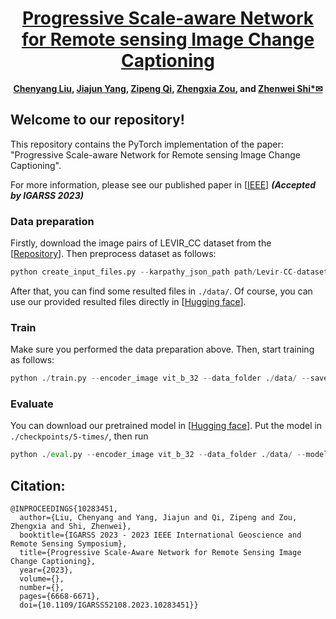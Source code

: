 <div align="center">

<h1><a href="https://ieeexplore.ieee.org/document/10283451">Progressive Scale-aware Network for Remote sensing Image Change Captioning</a></h1>

**[Chenyang Liu](https://chen-yang-liu.github.io/), [Jiajun Yang](https://levir.buaa.edu.cn/members/index.html), [Zipeng Qi](https://levir.buaa.edu.cn/members/index.html), [Zhengxia Zou](https://scholar.google.com.hk/citations?hl=en&user=DzwoyZsAAAAJ), and [Zhenwei Shi*✉](https://scholar.google.com.hk/citations?hl=en&user=kNhFWQIAAAAJ)**


</div>

## Welcome to our repository! 

This repository contains the PyTorch implementation of the paper: "Progressive Scale-aware Network for Remote sensing Image Change Captioning". 

For more information, please see our published paper in [[IEEE]([https://ieeexplore.ieee.org/document/10271701](https://ieeexplore.ieee.org/document/10283451))]  ***(Accepted by IGARSS 2023)***

### Data preparation
Firstly, download the image pairs of LEVIR_CC dataset from the [[Repository](https://github.com/Chen-Yang-Liu/RSICC)]. 
Then preprocess dataset as follows:
```python
python create_input_files.py --karpathy_json_path path/Levir-CC-dataset/LevirCCcaptions.json --image_folder path/Levir-CC-dataset/images 
```
After that, you can find some resulted files in `./data/`. 
Of course, you can use our provided resulted  files directly in [[Hugging face](https://huggingface.co/lcybuaa/PSNet/tree/main)].


### Train
Make sure you performed the data preparation above. Then, start training as follows:
```python
python ./train.py --encoder_image vit_b_32 --data_folder ./data/ --savepath ./checkpoints/5-times/
```

### Evaluate
You can download our pretrained model in [[Hugging face](https://huggingface.co/lcybuaa/PSNet/tree/main)]. Put the model in `./checkpoints/5-times/`, then run
```python
python ./eval.py --encoder_image vit_b_32 --data_folder ./data/ --model_path ./checkpoints/5-times/
```
## Citation: 
```
@INPROCEEDINGS{10283451,
  author={Liu, Chenyang and Yang, Jiajun and Qi, Zipeng and Zou, Zhengxia and Shi, Zhenwei},
  booktitle={IGARSS 2023 - 2023 IEEE International Geoscience and Remote Sensing Symposium}, 
  title={Progressive Scale-Aware Network for Remote Sensing Image Change Captioning}, 
  year={2023},
  volume={},
  number={},
  pages={6668-6671},
  doi={10.1109/IGARSS52108.2023.10283451}}
```




